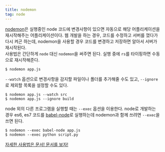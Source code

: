 ```yaml
---
title: nodemon
tag: node
---
```

[nodemon](http://nodemon.io)은 실행중인 node 코드에 변경사항이 있으면 자동으로 해당 어플리케이션을 재시작해주는 어플리케이션이다. 웹 개발을 하는 경우, 코드를 수정하고 서버를 껐다가 다시 켜곤 하는데, nodemon을 사용할 경우 코드를 변경하고 저장하면 알아서 서버가 재시작된다.  
사용법은 간단하게 `node` 대신 `nodemon`을 써주면 된다. 실행 중에 `rs`를 타이핑하면 수동으로 재시작해준다.

```
$ nodemon app.js
```

`--watch` 옵션으로 변경사항을 감지할 파일이나 폴더를 추가해줄 수도 있고, `--ignore`로 제외할 목록을 설정할 수도 있다.

```
$ nodemon app.js --watch src
$ nodemon app.js --ignore build
```

node 외의 다른 프로그램을 실행할 때는 `--exec` 옵션을 이용한다. node로 개발하는 경우 es6, es7 코드를 [babel-node](https://babeljs.io/docs/usage/cli)로 실행하는데 nodemon과 함께 쓰려면 `--exec`을 쓰면 된다.

```
$ nodemon --exec babel-node app.js
$ nodemon --exec python script.py
```

[자세한 사용법은 문서! 문서를 보자!](https://github.com/remy/nodemon#nodemon)
